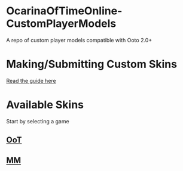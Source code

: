 # OcarinaOfTimeOnline-CustomPlayerModels
A repo of custom player models compatible with Ooto 2.0+

# Making/Submitting Custom Skins
[Read the guide here](guide/README.md)

# Available Skins
Start by selecting a game
## [OoT](skins/oot)
## [MM](skins/mm)
